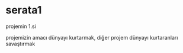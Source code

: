 # serata1
projemin 1.si

projemizin amacı dünyayı kurtarmak, diğer projem dünyayı kurtaranları savaştırmak
